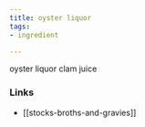 ```yaml
---
title: oyster liquor
tags:
- ingredient

---
```

oyster liquor clam juice

### Links

* [[stocks-broths-and-gravies]]
